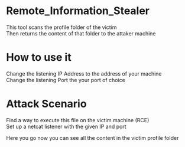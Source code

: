 # Remote_Information_Stealer
This tool scans the profile folder of the victim \
Then returns the content of that folder to the attaker machine

# How to use it
Change the listening IP Address to the address of your machine\
Change the listening Port the your port of choice

# Attack Scenario
Find a way to execute this file on the victim machine (RCE)\
Set up a netcat listener with the given IP and port

Here you go now you can see all the content in the victim profile folder
